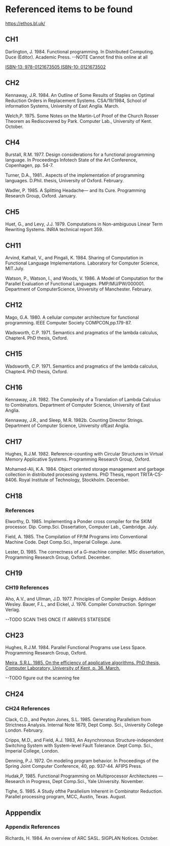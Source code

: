 # Referenced items to be found

https://ethos.bl.uk/

## CH1 

Darlington, J. 1984. Functional programming. In Distributed Computing. Duce (Editor). Academic Press. --NOTE Cannot find this online at all

[ISBN-13: 978-0121673505
ISBN-10: 0121673502](https://www.amazon.com/Distributed-Computing-Apic-Studies-Processing/dp/0121673502/)

## CH2

Kennaway, J.R. 1984. An Outline of Some Results of Staples on Optimal Reduction Orders in Replacement Systems. CSA/19/1984, School of information Systems, University of East Anglia. March.

Welch,P. 1975. Some Notes on the Martin-Lof Proof of the Church Rosser Theorem as Rediscovered by Park. Computer Lab., University of Kent. October.

## CH4

Burstall, R.M. 1977. Design considerations for a functional programming language. In Proceedings Infotech State of the Art Conference, Copenhagen, pp. 54-7.

Turner, D.A., 1981.. Aspects of the implementation of programming languages. D.Phil. thesis, University of Oxford. February.

Wadler, P. 1985. A Splitting Headache— and Its Cure. Programming Research Group, Oxford. January.

## CH5

Huet, G., and Levy, J.J. 1979. Computations in Non-ambiguous Linear Term Rewriting Systems. INRIA technical report 359.

## CH11

Arvind, Kathail, V., and Pingali, K. 1984. Sharing of Computation in Functional Language Implementations. Laboratory for Computer Science, MIT.July.

Watson, P., Watson, I., and Woods, V. 1986. A Model of Computation for the Parallel Evaluation of Functional Languages. PMP/MU/PW/000001. Department of ComputerScience, University of Manchester. February.

## CH12

Mago, G.A. 1980. A cellular computer architecture for functional programming. IEEE Computer Society COMPCON,pp.179-87.

Wadsworth, C.P. 1971. Semantics and pragmatics of the lambda calculus, Chapter4. PhD thesis, Oxford.

## CH15

Wadsworth, C.P. 1971. Semantics and pragmatics of the lambda calculus, Chapter4. PhD thesis, Oxford.

## CH16

Kennaway, J.R. 1982. The Complexity of a Translation of Lambda Calculus to Combinators. Department of Computer Science, University of East Anglia.

Kennaway, J.R., and Sleep, M.R. 1982b. Counting Director Strings. Department of Computer Science, University ofEast Anglia.

## CH17

Hughes, R.J.M. 1982. Reference-counting with Circular Structures in Virtual Memory Applicative Systems. Programming Research Group, Oxford.

Mohamed-Ali, K.A. 1984. Object oriented storage management and garbage collection in distributed processing systems. PhD Thesis, report TRITA-CS-8406. Royal Institute of Technology, Stockholm. December.

## CH18

### References

Elworthy, D. 1985. Implementing a Ponder cross compiler for the SKIM processor. Dip. Comp.Sci. Dissertation, Computer Lab., Cambridge. July.

Field, A. 1985. The Compilation of FP/M Programs into Conventional Machine Code. Dept Comp.Sci., Imperial College. June.

Lester, D. 1985. The correctness of a G-machine compiler. MSc dissertation, Programming Research Group, Oxford. December.

## CH19

### CH19 References

Aho, A.V., and Ullman, J.D. 1977. Principles of Compiler Design. Addison Wesley. Bauer, F.L., and Eickel, J. 1976. Compiler Construction. Springer Verlag.

--TODO SCAN THIS ONCE IT ARRIVES STATESIDE

## CH23

Hughes, R.J.M. 1984. Parallel Functional Programs use Less Space. Programming Research Group, Oxford.

[Meira, S.R.L. 1985. On the efficiency of applicative algorithms. PhD thesis, Computer
Laboratory, University of Kent, p. 36. March.](https://ethos.bl.uk/OrderDetails.do?uin=uk.bl.ethos.353183)

--TODO figure out the scanning fee

## CH24

### CH24 References

Clack, C.D., and Peyton Jones, S.L. 1985. Generating Parallelism from Strictness Analysis. Internal Note 1679, Dept Comp. Sci., University College London. February.

Cripps, M.D., and Field, A.J. 1983, An Asynchronous Structure-independent Switching System with System-level Fault Tolerance. Dept Comp. Sci., Imperial College, London.

Denning, P.J. 1972. On modeling program behavior. In Proceedings of the Spring Joint Computer Conference, 40, pp. 937-44. AFIPS Press.

Hudak,P, 1985. Functional Programming on Multiprocessor Architectures — Research in Progress, Dept Comp.Sci., Yale University. November.

Tighe, S. 1985. A Study ofthe Parallelism Inherent in Combinator Reduction. Parallel processing program, MCC, Austin, Texas. August.

## Apppendix

### Appendix References

Richards, H. 1984. An overview of ARC SASL. SIGPLAN Notices. October.